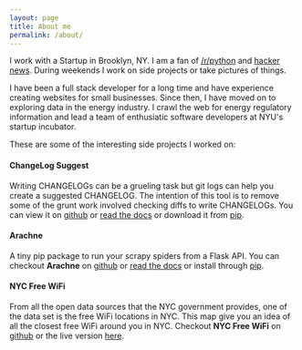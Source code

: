 ```yaml
---
layout: page
title: About me
permalink: /about/
---
```

I work with a Startup in Brooklyn, NY. I am a fan of [/r/python](http://reddit.com/r/python) and [hacker news](https://news.ycombinator.com/). During weekends I work on side projects or take pictures of things.  

I have been a full stack developer for a long time and have experience creating websites for small businesses. Since then, I have moved on to exploring data in the energy industry. I crawl the web for energy regulatory information and lead a team of enthusiatic software developers at NYU's startup incubator.

These are some of the interesting side projects I worked on:

#### ChangeLog Suggest
Writing CHANGELOGs can be a grueling task but git logs can help you create a suggested CHANGELOG. The intention of this tool is to remove some of the grunt work involved checking diffs to write CHANGELOGs. You can view it on [github](https://github.com/kirankoduru/changelog) or [read the docs](http://changelog.readthedocs.io/en/latest/) or download it from [pip](https://pypi.python.org/pypi/changelog-suggest). 

#### Arachne
A tiny pip package to run your scrapy spiders from a Flask API. You can checkout __Arachne__ on [github](https://github.com/kirankoduru/arachne) or [read the docs](http://arachne.readthedocs.org/en/latest/) or install through [pip](https://pypi.python.org/pypi/Arachne).

#### NYC Free WiFi
From all the open data sources that the NYC government provides, one of the data set is the free WiFi locations in NYC. This map give you an idea of all the closest free WiFi around you in NYC. Checkout __NYC Free WiFi__ on [github](https://github.com/kirankoduru/nycwifi) or the live version [here](http://kirankoduru.github.io/nycwifi/).